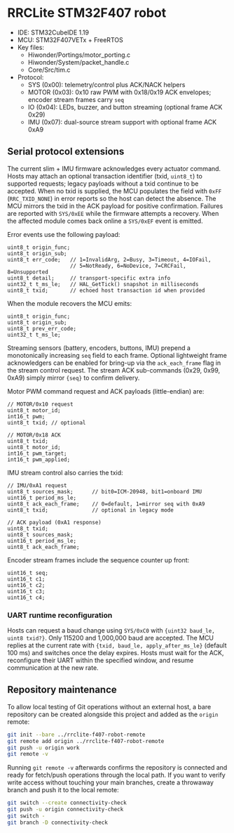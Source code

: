﻿# RRCLite STM32F407 robot

- IDE: STM32CubeIDE 1.19
- MCU: STM32F407VETx + FreeRTOS
- Key files:
  - Hiwonder/Portings/motor_porting.c
  - Hiwonder/System/packet_handle.c
  - Core/Src/tim.c
- Protocol:
  - SYS (0x00): telemetry/control plus ACK/NACK helpers
  - MOTOR (0x03): 0x10 raw PWM with 0x18/0x19 ACK envelopes; encoder stream frames carry `seq`
  - IO (0x04): LEDs, buzzer, and button streaming (optional frame ACK 0x29)
  - IMU (0x07): dual-source stream support with optional frame ACK 0xA9

## Serial protocol extensions

The current slim + IMU firmware acknowledges every actuator command. Hosts may
attach an optional transaction identifier (txid, `uint8_t`) to supported
requests; legacy payloads without a txid continue to be accepted. When no txid
is supplied, the MCU populates the field with `0xFF` (`RRC_TXID_NONE`) in error
reports so the host can detect the absence. The MCU mirrors the txid in the ACK
payload for positive confirmation. Failures are reported with `SYS/0xEE` while
the firmware attempts a recovery. When the affected module comes back online a
`SYS/0xEF` event is emitted.

Error events use the following payload:

```
uint8_t origin_func;
uint8_t origin_sub;
uint8_t err_code;   // 1=InvalidArg, 2=Busy, 3=Timeout, 4=IOFail,
                    // 5=NotReady, 6=NoDevice, 7=CRCFail, 8=Unsupported
uint8_t detail;     // transport-specific extra info
uint32_t t_ms_le;   // HAL_GetTick() snapshot in milliseconds
uint8_t txid;       // echoed host transaction id when provided
```

When the module recovers the MCU emits:

```
uint8_t origin_func;
uint8_t origin_sub;
uint8_t prev_err_code;
uint32_t t_ms_le;
```

Streaming sensors (battery, encoders, buttons, IMU) prepend a monotonically
increasing `seq` field to each frame. Optional lightweight frame acknowledgers
can be enabled for bring-up via the `ack_each_frame` flag in the stream control
request. The stream ACK sub-commands (0x29, 0x99, 0xA9) simply mirror `{seq}` to
confirm delivery.

Motor PWM command request and ACK payloads (little-endian) are:

```
// MOTOR/0x10 request
uint8_t motor_id;
int16_t pwm;
uint8_t txid; // optional

// MOTOR/0x18 ACK
uint8_t txid;
uint8_t motor_id;
int16_t pwm_target;
int16_t pwm_applied;
```

IMU stream control also carries the txid:

```
// IMU/0xA1 request
uint8_t sources_mask;      // bit0=ICM-20948, bit1=onboard IMU
uint16_t period_ms_le;
uint8_t ack_each_frame;    // 0=default, 1=mirror seq with 0xA9
uint8_t txid;              // optional in legacy mode

// ACK payload (0xA1 response)
uint8_t txid;
uint8_t sources_mask;
uint16_t period_ms_le;
uint8_t ack_each_frame;
```

Encoder stream frames include the sequence counter up front:

```
uint16_t seq;
uint16_t c1;
uint16_t c2;
uint16_t c3;
uint16_t c4;
```

### UART runtime reconfiguration

Hosts can request a baud change using `SYS/0xC0` with `{uint32 baud_le, uint8
txid?}`. Only 115200 and 1,000,000 baud are accepted. The MCU replies at the
current rate with `{txid, baud_le, apply_after_ms_le}` (default 100 ms) and
switches once the delay expires. Hosts must wait for the ACK, reconfigure their
UART within the specified window, and resume communication at the new rate.

## Repository maintenance

To allow local testing of Git operations without an external host, a bare
repository can be created alongside this project and added as the `origin`
remote:

```bash
git init --bare ../rrclite-f407-robot-remote
git remote add origin ../rrclite-f407-robot-remote
git push -u origin work
git remote -v
```

Running `git remote -v` afterwards confirms the repository is connected and
ready for fetch/push operations through the local path. If you want to verify
write access without touching your main branches, create a throwaway branch
and push it to the local remote:

```bash
git switch --create connectivity-check
git push -u origin connectivity-check
git switch -
git branch -D connectivity-check
```
